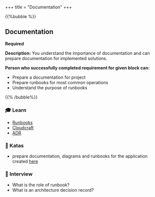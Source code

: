 +++
title = "Documentation"
+++

{{%bubble %}}

## Documentation

**Required**

**Description:** You understand the importance of documentation and can prepare documentation for implemented solutions.

**Person who successfully completed requirement for given block can:**

- Prepare a documentation for project
- Prepare runbooks for most common operations
- Understand the purpose of runbooks

{{% /bubble%}}

### 🎓 Learn
- [Runbooks](https://octopus.com/docs/runbooks)
- [Cloudcraft](https://www.cloudcraft.co/)
- [ADR](https://github.com/joelparkerhenderson/architecture_decision_record)

### 📝 Katas
- prepare documentation, diagrams and runbooks for the application created [here](/devops/junior_i/aws_services_basic/)

### 🎤 Interview
- What is the role of runbook?
- What is an architecture decision record?
